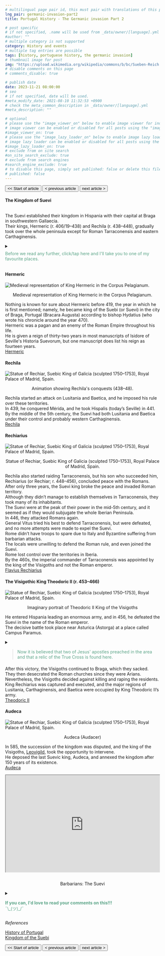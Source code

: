 ```yaml
---
# multilingual page pair id, this must pair with translations of this page. (This name must be unique)
lng_pair: germanic-invasion-part2
title: Portugal History - The Germanic invasion Part 2

# post specific
# if not specified, .name will be used from _data/owner/[language].yml
#author: ""
# multiple category is not supported
category: History and events
# multiple tag entries are possible
tags: [history, portuguese history, the germanic invasion]
# thumbnail image for post
img: "https://upload.wikimedia.org/wikipedia/commons/b/bc/Sueben-Reich.jpg"
# disable comments on this page
# comments_disable: true

# publish date
date: 2023-11-21 08:00:00
# seo
# if not specified, date will be used.
#meta_modify_date: 2021-08-10 11:32:53 +0900
# check the meta_common_description in _data/owner/[language].yml
#meta_description: ""

# optional
# please use the "image_viewer_on" below to enable image viewer for individual pages or posts (_posts/ or [language]/_posts folders).
# image viewer can be enabled or disabled for all posts using the "image_viewer_posts: true" setting in _data/conf/main.yml.
#image_viewer_on: true
# please use the "image_lazy_loader_on" below to enable image lazy loader for individual pages or posts (_posts/ or [language]/_posts folders).
# image lazy loader can be enabled or disabled for all posts using the "image_lazy_loader_posts: true" setting in _data/conf/main.yml.
#image_lazy_loader_on: true
# exclude from on site search
#on_site_search_exclude: true
# exclude from search engines
#search_engine_exclude: true
# to disable this page, simply set published: false or delete this file
# published: false
---
```


<style>
    container{
              float:left;
			  width:100%;
			  margin-bottom: 10px;			                
             }
	image-container{
		width: 30%;
		float:left;
		border: hidden; 
		margin: 20px;
	}
	img{
		object-fit:contain;	  	
	}
    container-text{	
       /* width: 40%; 
        margin-left: 5px;*/
        display: block;
        margin-top: 20px; 
        padding-top: 1 px;
        /* border: solid 1px; */
	}

    ol{
        list-style-type: upper-roman;
        
    }

   /* used as <p class="vertical"></p> instead I can also use <blockquote> 
     or > in md
      */
    video-container{   
		width: 60%;
		float:left;
		border: hidden; 
		margin: 20px;
    }

    iframe{
       position: relative; 
        top: 0; 
        left: 0; 
        width: 100%; 
        height: 100%; 
        object-fit-contain;
    }


	.vertical{
    border-left: 4px solid;
    border-right: 4px solid;
    border-radius: 25px;
    color: blue;
    background-color: #111111;
	margin;0 0 0 -3;
    padding:0 0 0 1em

  }
  vertical-text{
	color: #bbbbbb;
  
  font-family: cursive;
  }
    /* frames text in middle of page */
  framed-text{
    display:block;
    border:inset;
    width:90%;
    margin:0.5em auto 0.5em auto;
    padding:0.5em;
  }
/** on hover paragraph **/
  .my-p{
        display:inline;
        color:#5ba487;
  }
  .my-p:hover{
    text-decoration: underline;
    cursor:pointer;
  }

  /** Center an element **/
.center {
  display: block;
  margin-left: auto;
  margin-right: auto;
  margin-bottom: 1em;
  }

  /* coffee */
  .container {
  width: 300px;
  height: 280px;
  position: relative;
  top: calc(50% - 140px);
  left: calc(50% - 150px);
}
.coffee-header {
  width: 100%;
  height: 80px;
  position: absolute;
  top: 0;
  left: 0;
  background-color: #ddcfcc;
  border-radius: 10px;
}
.coffee-header__buttons {
  width: 25px;
  height: 25px;
  position: absolute;
  top: 25px;
  background-color: #282323;
  border-radius: 50%;
}
.coffee-header__buttons::after {
  content: "";
  width: 8px;
  height: 8px;
  position: absolute;
  bottom: -8px;
  left: calc(50% - 4px);
  background-color: #615e5e;
}
.coffee-header__button-one {
  left: 15px;
}
.coffee-header__button-two {
  left: 50px;
}
.coffee-header__display {
  width: 50px;
  height: 50px;
  position: absolute;
  top: calc(50% - 25px);
  left: calc(50% - 25px);
  border-radius: 50%;
  background-color: #9acfc5;
  border: 5px solid #43beae;
  box-sizing: border-box;
}
.coffee-header__details {
  width: 8px;
  height: 20px;
  position: absolute;
  top: 10px;
  right: 10px;
  background-color: #9b9091;
  box-shadow: -12px 0 0 #9b9091, -24px 0 0 #9b9091;
}
.coffee-medium {
  width: 90%;
  height: 160px;
  position: absolute;
  top: 80px;
  left: calc(50% - 45%);
  background-color: #bcb0af;
}
.coffee-medium:before {
  content: "";
  width: 90%;
  height: 100px;
  background-color: #776f6e;
  position: absolute;
  bottom: 0;
  left: calc(50% - 45%);
  border-radius: 20px 20px 0 0;
}
.coffe-medium__exit {
  width: 60px;
  height: 20px;
  position: absolute;
  top: 0;
  left: calc(50% - 30px);
  background-color: #231f20;
}
.coffe-medium__exit::before {
  content: "";
  width: 50px;
  height: 20px;
  border-radius: 0 0 50% 50%;
  position: absolute;
  bottom: -20px;
  left: calc(50% - 25px);
  background-color: #231f20;
}
.coffe-medium__exit::after {
  content: "";
  width: 10px;
  height: 10px;
  position: absolute;
  bottom: -30px;
  left: calc(50% - 5px);
  background-color: #231f20;
}
.coffee-medium__arm {
  width: 70px;
  height: 20px;
  position: absolute;
  top: 15px;
  right: 25px;
  background-color: #231f20;
}
.coffee-medium__arm::before {
  content: "";
  width: 15px;
  height: 5px;
  position: absolute;
  top: 7px;
  left: -15px;
  background-color: #9e9495;
}
.coffee-medium__cup {
  width: 80px;
  height: 47px;
  position: absolute;
  bottom: 0;
  left: calc(50% - 40px);
  background-color: #FFF;
  border-radius: 0 0 70px 70px / 0 0 110px 110px;
}
.coffee-medium__cup::after {
  content: "";
  width: 20px;
  height: 20px;
  position: absolute;
  top: 6px;
  right: -13px;
  border: 5px solid #FFF;
  border-radius: 50%;
}
@keyframes liquid {
  0% {
    height: 0px;  
    opacity: 1;
  }
  5% {
    height: 0px;  
    opacity: 1;
  }
  20% {
    height: 62px;  
    opacity: 1;
  }
  95% {
    height: 62px;
    opacity: 1;
  }
  100% {
    height: 62px;
    opacity: 0;
  }
}
.coffee-medium__liquid {
  width: 6px;
  height: 63px;
  opacity: 0;
  position: absolute;
  top: 50px;
  left: calc(50% - 3px);
  background-color: #74372b;
  animation: liquid 4s 4s linear infinite;
}
.coffee-medium__smoke {
  width: 8px;
  height: 20px;
  position: absolute;  
  border-radius: 5px;
  background-color: #b3aeae;
}
@keyframes smokeOne {
  0% {
    bottom: 20px;
    opacity: 0;
  }
  40% {
    bottom: 50px;
    opacity: .5;
  }
  80% {
    bottom: 80px;
    opacity: .3;
  }
  100% {
    bottom: 80px;
    opacity: 0;
  }
}
@keyframes smokeTwo {
  0% {
    bottom: 40px;
    opacity: 0;
  }
  40% {
    bottom: 70px;
    opacity: .5;
  }
  80% {
    bottom: 80px;
    opacity: .3;
  }
  100% {
    bottom: 80px;
    opacity: 0;
  }
}
.coffee-medium__smoke-one {
  opacity: 0;
  bottom: 50px;
  left: 102px;
  animation: smokeOne 3s 4s linear infinite;
}
.coffee-medium__smoke-two {
  opacity: 0;
  bottom: 70px;
  left: 118px;
  animation: smokeTwo 3s 5s linear infinite;
}
.coffee-medium__smoke-three {
  opacity: 0;
  bottom: 65px;
  right: 118px;
  animation: smokeTwo 3s 6s linear infinite;
}
.coffee-medium__smoke-for {
  opacity: 0;
  bottom: 50px;
  right: 102px;
  animation: smokeOne 3s 5s linear infinite;
}
.coffee-footer {
  width: 95%;
  height: 15px;
  position: absolute;
  bottom: 25px;
  left: calc(50% - 47.5%);
  background-color: #41bdad;
  border-radius: 10px;
}
.coffee-footer::after {
  content: "";
  width: 106%;
  height: 26px;
  position: absolute;
  bottom: -25px;
  left: -8px;
  background-color: #000;
}


</style>

<button onclick="document.location.href='../prehistory/2023-09-7-prehistory-part1'"><< Start of article</button>
<button onclick="document.location.href='./2024-04-09-part1'">< previous article</button>
<button onclick="document.location.href='./2024-04-25-part3'">next article ></button>

<div>
    <h4>The Kingdom of Suevi</h4>
    <img class="center" src="https://upload.wikimedia.org/wikipedia/commons/b/bc/Sueben-Reich.jpg" alt="" >
    <p>
    The Suevi established their kingdom in Hispania with their capital at Braga in southwestern Gallaecia.<br>
    Their kings, Hermeric (r. 406/19–438) and Rechila (r. 438–448), gradually took over the whole peninsula except for Roman Tarraconensis and eastern Carthaginensis.<br>
    </p>
</div>
<div>
<details>
      <summary>       
      <p style="margin: 0.5em 0 0.5em 0"><div class="my-p">Before we read any further, click/tap here and I'll take you to one of my favourite places.</div><br></p>
      </summary>
       <div  style="margin:0.5em auto 0.5em auto;width:300px;height:280px;">
        <!-- Coffee machine -->
                <div class="container">
                <div class="coffee-header">
                <div class="coffee-header__buttons coffee-header__button-one"></div>
                <div class="coffee-header__buttons coffee-header__button-two"></div>
                <div class="coffee-header__display"></div>
                <div class="coffee-header__details"></div>
                </div>
                <div class="coffee-medium">
                <div class="coffe-medium__exit"></div>
                <div class="coffee-medium__arm"></div>
                <div class="coffee-medium__liquid"></div>
                <div class="coffee-medium__smoke coffee-medium__smoke-one"></div>
                <div class="coffee-medium__smoke coffee-medium__smoke-two"></div>
                <div class="coffee-medium__smoke coffee-medium__smoke-three"></div>
                <div class="coffee-medium__smoke coffee-medium__smoke-for"></div>
                <div class="coffee-medium__cup"></div>
                </div>
                <div class="coffee-footer"></div>
            </div>
            </div>
            <image-container>
            <img src="https://i.stack.imgur.com/YIcbV.png" alt="menus">
            </image-container>
            <p style="margin-top:1em">
            <span style="color:#5ba487">Text in this color has will display a hidden section with more information</span><br>
            <span style="color:#3389de">Note that you can click on text of in this colour to route you to the references</span><br>
            You can also toggle the colour scheme on the bottom left.<br>
            💡= light theme<br>
            ☾ = dark theme<br>
            Depending on you screen size you may need to activate the  "Hamburger menu" for option to apear.<br>
            On this site you can also opt to read this blog in portuguese, select Pt [En <strong>Pt</strong>]<br>
            Now if you want to read this blog, or a link you've opened in another language, just select translate from your browsers menu.<br>
            In Chrome it's a "Kebab" menu.<br>
            </p>
            <container>
            <blockquote style="margin-top:1em; margin-bottom:1em">
            <p>            
            So, you got your coffee, relax and enjoy the blog.<br>
            ¯\_(ツ)_/¯<br>
            </p>  
            </blockquote>
            </container>        
      </details>
</div>
<div>
  <h4>Hermeric</h4>
  <img class="center" src="https://upload.wikimedia.org/wikipedia/commons/thumb/c/ca/O_rei_suevo_Hermerico_no_Corpus_Pelagianum_%28BNE_Mss_1513%29.jpg/220px-O_rei_suevo_Hermerico_no_Corpus_Pelagianum_%28BNE_Mss_1513%29.jpg" alt="Medieval representation of King Hermeric in the Corpus Pelagianum.">
    <p style="text-align: center">Medieval representation of King Hermeric in the Corpus Pelagianum.</p>
    <p>
  Nothing is known for sure about Hermeric before 419, the year in which he is first mentioned; namely, he became king of the Suebi (or Suevi) in the city of Braga, Portugal (Bracara Augusta) according to bishop Hydatius (who wrote his chronicle around the year 470).<br>
  Hermeric was a pagan and an enemy of the Roman Empire throughout his life.<br>
  He is given a reign of thirty-two years in most manuscripts of Isidore of Seville's Historia Suevorum, but one manuscript does list his reign as fourteen years.<br>
  <a href="https://en.wikipedia.org/wiki/Hermeric">Hermeric</a>
  </p>
</div>
<div>
    <h4>Rechila</h4>
       <img class="center" src="https://upload.wikimedia.org/wikipedia/commons/thumb/2/27/Rechila.gif/350px-Rechila.gif" alt="Statue of Rechiar, Suebic King of Galicia (sculpted 1750–1753), Royal Palace of Madrid, Spain.">
    <p style="text-align: center">Animation showing Rechila's conquests (438–48).</p>
    <p>
    Rechila started an attack on Lusitania and Baetica, and he imposed his rule over these territories.<br>
    In 439, he conquered Mérida, and he took Hispalis (today’s Seville) in 441.<br>
    By the middle of the 5th century, the Suevi had both Lusitania and Baetica under their control and probably western Carthaginensis.<br>
    <a href="https://en.wikipedia.org/wiki/Rechila">Rechila</a>
    </p>
</div>
<div>
    <h4>Rechiarius</h4>
    <img class="center" src="https://upload.wikimedia.org/wikipedia/commons/thumb/8/86/Statue_of_Rechiar%2C_Suebic_King_of_Galicia_%28sculpted_1750%E2%80%931753%29%2C_Royal_Palace_of_Madrid%2C_Spain_-_20080109-ret.jpg/220px-Statue_of_Rechiar%2C_Suebic_King_of_Galicia_%28sculpted_1750%E2%80%931753%29%2C_Royal_Palace_of_Madrid%2C_Spain_-_20080109-ret.jpg" alt="Statue of Rechiar, Suebic King of Galicia (sculpted 1750–1753), Royal Palace of Madrid, Spain.">
    <p style="text-align: center">Statue of Rechiar, Suebic King of Galicia (sculpted 1750–1753), Royal Palace of Madrid, Spain.</p>
    <p>
    Rechila also started raiding Tarraconensis, but his son who succeeded him, Rechiarius (or Rechiar; r. 448–456), concluded peace with the Romans.<br>
    After only three years, the Suevi king broke the peace and invaded Roman territory.<br>
    Although they didn’t manage to establish themselves in Tarraconensis, they took many of its inhabitants.<br>
    The Suevi were at the peak of their power in the mid-5th century, and it seemed as if they would subjugate the whole Iberian Peninsula.<br>
    In 446, they attacked Romans again.<br>
    General Vitus tried his best to defend Tarraconensis, but were defeated, and no more attempts were made to expel the Suevi.<br>
    Rome didn’t have troops to spare due to Italy and Byzantine suffering from barbarian attacks.<br>
    The locals were unwilling to defend the Roman rule, and even joined the Suevi.<br>
    Rome lost control over the territories in Iberia.<br>
    By the 460s, the imperial commander of Tarraconensis was appointed by the king of the Visigoths and not the Roman emperor.<br>
    <a href="https://en.wikipedia.org/wiki/Rechiar">Flavius Rechiarius</a>
    </p>
</div>
<div>
    <h4>The Visigothic King Theodoric II (r. 453–466)</h4> 
    <img class="center" src="https://upload.wikimedia.org/wikipedia/commons/thumb/8/8c/08-TEODORICO.JPG/220px-08-TEODORICO.JPG" alt="Statue of Rechiar, Suebic King of Galicia (sculpted 1750–1753), Royal Palace of Madrid, Spain.">
    <p style="text-align: center">Imaginary portrait of Theodoric II
King of the Visigoths</p>
    <p>
    He entered Hispania leading an enormous army, and in 456, he defeated the Suevi in the name of the Roman emperor.<br>
    The decisive battle took place near Asturica (Astorga) at a place called Campus Paramus.<br>
    </p> 
    <details> 
        <summary>   
        <blockquote style="margin-bottom:0.5em">    
        <span class="my-p">Now it is believed that two of Jesus' apostles preached in the area and that a relic of the True Cross is found here.</span>        
        </blockquote>
        </summary>
    <framed-text>
        <h4>The battle at a place called Campus Paramus.</h4>
        <p>
        Astorga was sacked by the Visigothic King Theodoric II sometime during time of his rule.<br>
        On 5 October 456, at the Battle at the Campus Paramus, 19 km (12 mi) from Astorga on the Urbicus (Órbigo), Theoderic II, Eighth Visigoth King from 453 to 466 AD, lead an army into Spain and defeated Rechiar, Suebic King of Galicia from 488 to 12/456.<br>
        During the waves of invasion of the peninsula by the Germanic tribes, one bishop was the noted Turibius.<br>
        He documented the conversion of the Suebic King Remismund to Arianism, and worked to restore the churches destroyed by the Visigoths.<br>
        The bishop was able to travel to Rome, from which he brought back what is believed to be a relic of the True Cross, for which he founded the Monastery of Santo Toribio de Liébana, where it is still preserved. Because Romans had control of the city, Christianity became very popular in this area during the early church.<br>
        </p>
        <details>
          <summary>
          <span class="my-p">There is a legend that St. James (Santiago) and St. Paul both preached in Astorga and there is proof that there was a bishopric around the 3rd century.<br></span>
          </summary>
          <framed-text>
          <h4>James the Great</h4>
          <img class="center" src="https://upload.wikimedia.org/wikipedia/commons/thumb/e/e5/Peter_Paul_Rubens_-_St_James_the_Apostle_-_WGA20192.jpg/220px-Peter_Paul_Rubens_-_St_James_the_Apostle_-_WGA20192.jpg" alt="Statue of Rechiar, Suebic King of Galicia (sculpted 1750–1753), Royal Palace of Madrid, Spain.">
            <p style="text-align: center">St James the Elder (c. 1612–1613) by Peter Paul Rubens</p>
            <p>
            James the Great (died AD 44) was one of the Twelve Apostles of Jesus.<br>
            According to the New Testament, he was the second of the apostles to die (after Judas Iscariot), and the first to be martyred.<br> Saint James is the patron saint of Spain and, according to tradition, his remains are held in Santiago de Compostela in Galicia.<br>
            He is also known as James, son of Zebedee, Saint James the Great, Saint James the Greater, Saint James the Elder, or Saint Jacob or Santiago.<br>
            <a href="https://en.wikipedia.org/wiki/James_the_Great">James the Great</a>       
            </p>
            </framed-text>
            <framed-text>
                <h4>Saint Paul</h4>
                <img class="center" src="https://upload.wikimedia.org/wikipedia/commons/thumb/6/62/Rubens_apostel_paulus_grt.jpg/220px-Rubens_apostel_paulus_grt.jpg" alt="Statue of Rechiar, Suebic King of Galicia (sculpted 1750–1753), Royal Palace of Madrid, Spain.">
            <p style="text-align: center">Saint Paul (c. 1611) by Peter Paul Rubens</p>
                <p>
                Paul (also named Saul of Tarsus;[b] c. 5 – c. 64/65 AD), commonly known as Paul the Apostle and Saint Paul, was a Christian apostle who spread the teachings of Jesus in the first-century world.<br>
                For his contributions towards the New Testament, he is generally regarded as one of the most important figures of the Apostolic Age, and he also founded several Christian communities in Asia Minor and Europe from the mid-40s to the mid-50s AD.<br>
                <a href="https://en.wikipedia.org/wiki/Paul_the_Apostle">Paul the Apostle</a>
                </p>
            </framed-text>
            </details> 
        <p>
         At the very beginning of Leo I's pontificate, in the years 444–447, Turibius, the bishop of Astorga in León, sent to Rome a memorandum warning that Priscillianism was by no means dead, reporting that it numbered even bishops among its supporters, and asking the aid of the Roman See.<br>
        The distance was insurmountable in the 5th century.<br>
        Germanic tribes, the Visigoths, took control over Astorga and destroyed the Roman city.<br>
        However, it prospered with the help of Saints Turibius, Fructuosus, and Valerius.<br>
        <a href="https://kids.kiddle.co/Astorga,_Spain">Astorga, Spain facts for kids</a>
        </p>
        <h4>The True Cross</h4>
        <img src="https://images.fineartamerica.com/images/artworkimages/mediumlarge/1/santo-toribio-the-true-cross-2-diana-sainz.jpg" alt="Santo Toribio - THE TRUE CROSS - 2 by Diana Raquel Sainz">
        <p>
        The True Cross is the name given to parts which are believed to be from the actual cross upon which Jesus was crucified.<br>
        <a href="https://kids.kiddle.co/True_Cross">True Cross facts for kids</a>
        </p>
    </framed-text>
    </details>
    <p>
    After this victory, the Visigoths continued to Braga, which they sacked.<br>
    They then desecrated the Roman churches since they were Arians. Nevertheless, the Visigoths decided against killing and raping the residents. King Rechiarius was captured and executed, and the major regions of Lusitania, Carthaginensis, and Baetica were occupied by King Theodoric II’s army.<br> 
    <a href="https://en.wikipedia.org/wiki/Theodoric_II">Theodoric II</a> 
    </p>    
</div>
<div>
    <h4>Audeca</h4>
    <img class="center" src="https://upload.wikimedia.org/wikipedia/commons/thumb/6/62/Moneda_Audeca.jpg/220px-Moneda_Audeca.jpg" alt="Statue of Rechiar, Suebic King of Galicia (sculpted 1750–1753), Royal Palace of Madrid, Spain.">
    <p style="text-align: center">Audeca (Audacer)</p>
    <p>
    In 585, the succession of the kingdom was disputed, and the king of the Visigoths, <a href="https://en.wikipedia.org/wiki/Liuvigild">Leovigild</a>, took the opportunity to intervene.<br>
    He deposed the last Suevic king, Audeca, and annexed the kingdom after 150 years of its existence.<br>
    <a href="https://en.wikipedia.org/wiki/Audeca">Audeca</a>
    </p>
</div>
<div
  style="
    position: relative;
    padding-bottom: 56.25%;
    padding-top: 35px;
    height: 0;
    margin-bottom: 2em;
    overflow: hidden;
  "
>
  <iframe
    style="position: absolute; top: 0; left: 0; width: 100%; height: 100%"
    src="https://www.youtube.com/embed/BwIBi4BhCc0?si=5hroa8Z7IIEFz8zy"
    title="YouTube video player"
    allowfullscreen
  >
  </iframe>
</div>
<p style="position: relative; text-align: center">Barbarians: The Suevi</p>
<div>
<details>
        <summary>
        <p>
        <div class="my-p">
         <strong>If you can, I'd love to read your comments on this!!!</strong><br>
        ¯\_(ツ)_/¯<br>
        </div>        
        </p>
        </summary>
        <p>
        Please use <strong>DISQUS</strong> at bottom of each blog to post comments.<br>
        This way I'll be notified when you add a comment etc.<br>
        It's free and easy to use, just create an account if you're a new user.<br>
        </p>
</details>
<div>
<p>
<i>References</i>
</p>
<p>
<a href="https://www.amazon.com/History-Portugal-Captivating-Portuguese-Countries/dp/1637165579">History of Portugal</a><br>
<a href="https://en.wikipedia.org/wiki/Kingdom_of_the_Suebi">Kingdom of the Suebi</a>
</p>
</div>
<button onclick="document.location.href='../prehistory/2023-09-7-prehistory-part1'"><< Start of article</button>
<button onclick="document.location.href='./2024-04-09-part1'">< previous article</button>
<button onclick="document.location.href='./2024-04-25-part3'">next article ></button>
